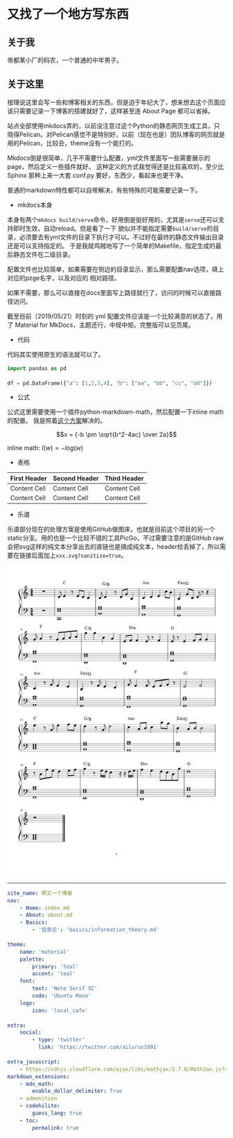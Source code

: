 # 又找了一个地方写东西

## 关于我
帝都某小厂的码农，一个普通的中年男子。

## 关于这里
按理说这里会写一些和博客相关的东西，但是迫于年纪大了，想来想去这个页面应该只需要记录一下博客的搭建就好了，这样甚至连 About Page 都可以省掉。

站点全部使用mkdocs弄的，以前没注意过这个Python的静态网页生成工具，只晓得Pelican。对Pelican感觉不是特别好，以前（现在也是）团队博客的网页就是用的Pelican，比较丑，theme没有一个能打的。

Mkdocs倒是很简单，几乎不需要什么配置，yml文件里面写一些需要展示的page，然后定义一些插件就好。
这种定义的方式我觉得还是比较喜欢的，至少比 Sphinx 那种上来一大套 conf.py 要好，东西少，看起来也更干净。

普通的markdown特性都可以自带解决，有些特殊的可能需要记录一下。

* mkdocs本身

本身有两个`mkdocs build/serve`命令，好用倒是挺好用的，尤其是`serve`还可以支持即时生效，自动reload。但是看了一下
貌似并不能指定需要`build/serve`的目录，必须要去有yml文件的目录下执行才可以。不过好在最终的静态文件输出目录还是可以支持指定的。
于是我就鸡贼地写了一个简单的Makefile，指定生成的最后静态文件在二级目录。

配置文件也比较简单，如果需要在侧边的目录显示，那么需要配置nav选项，填上对应的pzge名字，以及对应的 相对路径。

如果不需要，那么可以直接在docs里面写上路径就行了，访问的时候可以直接路径访问。

截至目前（2019/05/21）时刻的 yml 配置文件应该是一个比较满意的状态了，用了 Material for MkDocs，主题还行，中规中矩。完整版可以见页尾。

* 代码

代码其实使用原生的语法就可以了。

```python
import pandas as pd

df = pd.DataFrame({"a": [1,2,3,4], "b": ["aa", "bb", "cc", "dd"]})
```

* 公式

公式这里需要使用一个插件python-markdown-math，然后配置一下inline math的配置。
我是照着[这个方案](https://stackoverflow.com/questions/27882261/mkdocs-and-mathjax)解决的。

$$x = {-b \pm \sqrt{b^2-4ac} \over 2a}$$

inline math: $I(w)=-log(w)$

* 表格

| First Header | Second Header | Third Header |
| ------------ | ------------- | ------------ |
| Content Cell | Content Cell  | Content Cell |
| Content Cell | Content Cell  | Content Cell |

* 乐谱

乐谱部分现在的处理方案是使用GitHub做图床，也就是目前这个项目的另一个static分支。用的也是一个比较不错的工具PicGo，不过需要注意的是GitHub raw会把svg这样的纯文本分享出去的直链也是搞成纯文本，header给丢掉了，所以需要在链接后面加上`xxx.svg?sanitize=true`。

![](https://raw.githubusercontent.com/ailurus1991/ailurus1991.github.io/static/blog_images/test_chorus-1.svg?sanitize=true)



----

```yml
site_name: 啊又一个博客
nav:
    - Home: index.md
    - About: about.md
    - Basics:
        - '信息论': 'basics/information_theory.md'

theme:
    name: 'material'
    palette:
        primary: 'teal'
        accent: 'teal'
    font:
        text: 'Noto Serif SC'
        code: 'Ubuntu Mono'
    logo:
        icon: 'local_cafe'

extra:
    social:
        - type: 'twitter'
          link: 'https://twitter.com/ailurus1991'

extra_javascript: 
    - https://cdnjs.cloudflare.com/ajax/libs/mathjax/2.7.0/MathJax.js?config=TeX-AMS-MML_HTMLorMML
markdown_extensions:
    - mdx_math:
        enable_dollar_delimiter: True
    - admonition
    - codehilite:
        guess_lang: true
    - toc:
        permalink: true
```

